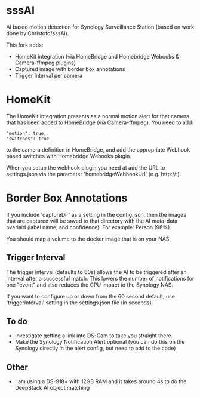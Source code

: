 # sssAI
AI based motion detection for Synology Surveillance Station (based on work done by Christofo/sssAi).

This fork adds:
* HomeKit integration (via HomeBridge and Homebridge Webooks & Camera-ffmpeg plugins)
* Captured image with border box annotations
* Trigger Interval per camera 

# HomeKit
The HomeKit integration presents as a normal motion alert for that camera that has been added to HomeBridge (via Camera-ffmpeg). You need to add:
```                    
"motion": true,
"switches": true
```
to the camera definition in HomeBridge, and add the appropriate Webhook based switches with Homebridge Webooks plugin. 

When you setup the webhook plugin you need at add the URL to settings.json via the parameter 'homebridgeWebhookUrl' (e.g. http://<synologyIP>:<webhookPort>).

# Border Box Annotations
If you include 'captureDir' as a setting in the config.json, then the images that are captured will be saved to that directory with the AI meta-data overlaid (label name, and confidence). For example: Person (98%). 

You should map a volume to the docker image that is on your NAS.

## Trigger Interval 
The trigger interval (defaults to 60s) allows the AI to be triggered after an interval after a successful match. This lowers the number of notifications for one "event" and also reduces the CPU impact to the Synology NAS.

If you want to configure up or down from the 60 second default, use 'triggerInterval' setting in the settings.json file (in seconds).

## To do
* Investigate getting a link into DS-Cam to take you straight there.
* Make the Synology Notification Alert optional (you can do this on the Synology directly in the alert config, but need to add to the code)

## Other
* I am using a DS-918+ with 12GB RAM and it takes around 4s to do the DeepStack AI object matching

